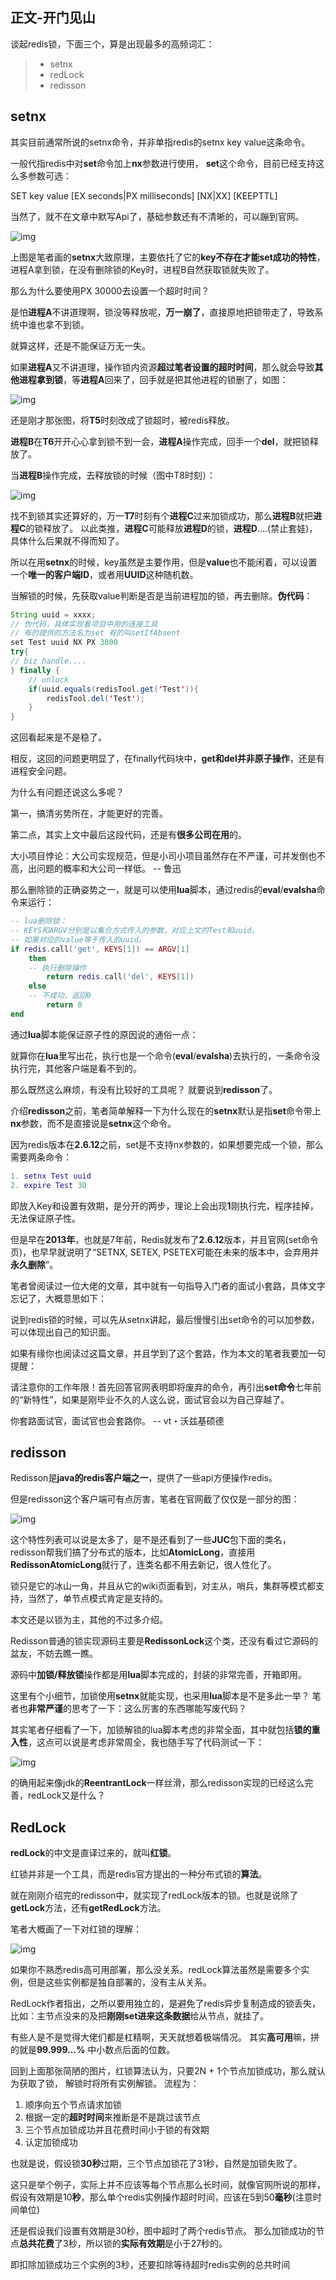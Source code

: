 ## 正文-开门见山

谈起redis锁，下面三个，算是出现最多的高频词汇：

> - setnx
> - redLock
> - redisson

## setnx

其实目前通常所说的setnx命令，并非单指redis的setnx key value这条命令。

一般代指redis中对**set**命令加上**nx**参数进行使用， **set**这个命令，目前已经支持这么多参数可选：

SET key value [EX seconds|PX milliseconds] [NX|XX] [KEEPTTL]

当然了，就不在文章中默写Api了，基础参数还有不清晰的，可以蹦到官网。

![img](https://pic4.zhimg.com/80/v2-40b91743ad688971b79585fe02957cab_1440w.jpg)



上图是笔者画的**setnx**大致原理，主要依托了它的**key不存在才能set成功的特性**，进程A拿到锁，在没有删除锁的Key时，进程B自然获取锁就失败了。

那么为什么要使用PX 30000去设置一个超时时间？

是怕**进程A**不讲道理啊，锁没等释放呢，**万一崩了**，直接原地把锁带走了，导致系统中谁也拿不到锁。

就算这样，还是不能保证万无一失。

如果**进程A**又不讲道理，操作锁内资源**超过笔者设置的超时时间**，那么就会导致**其他进程拿到锁**，等**进程A**回来了，回手就是把其他进程的锁删了，如图：

![img](https://pic4.zhimg.com/80/v2-ef345061fe5bac177951360be2f5ee33_1440w.jpg)

还是刚才那张图，将**T5**时刻改成了锁超时，被redis释放。

**进程B**在**T6**开开心心拿到锁不到一会，**进程A**操作完成，回手一个**del**，就把锁释放了。

当**进程B**操作完成，去释放锁的时候（图中T8时刻）：

![img](https://pic1.zhimg.com/80/v2-266558b19e81101139499d7c11d9bb2c_1440w.jpg)

找不到锁其实还算好的，万一**T7**时刻有个**进程C**过来加锁成功，那么**进程B**就把**进程C**的锁释放了。 以此类推，**进程C**可能释放**进程D**的锁，**进程D**....(禁止套娃)，具体什么后果就不得而知了。

所以在用**setnx**的时候，key虽然是主要作用，但是**value**也不能闲着，可以设置一个**唯一的客户端ID**，或者用**UUID**这种随机数。

当解锁的时候，先获取value判断是否是当前进程加的锁，再去删除。**伪代码**：

```java
String uuid = xxxx;
// 伪代码，具体实现看项目中用的连接工具
// 有的提供的方法名为set 有的叫setIfAbsent
set Test uuid NX PX 3000
try{
// biz handle....
} finally {
    // unlock
    if(uuid.equals(redisTool.get('Test')){
        redisTool.del('Test');
    }
}
```

这回看起来是不是稳了。

相反，这回的问题更明显了，在finally代码块中，**get和del并非原子操作**，还是有进程安全问题。

为什么有问题还说这么多呢？

第一，搞清劣势所在，才能更好的完善。

第二点，其实上文中最后这段代码，还是有**很多公司在用**的。

大小项目悖论：大公司实现规范，但是小司小项目虽然存在不严谨，可并发倒也不高，出问题的概率和大公司一样低。 -- 鲁迅

那么删除锁的正确姿势之一，就是可以使用**lua**脚本，通过redis的**eval**/**evalsha**命令来运行：

```lua
-- lua删除锁：
-- KEYS和ARGV分别是以集合方式传入的参数，对应上文的Test和uuid。
-- 如果对应的value等于传入的uuid。
if redis.call('get', KEYS[1]) == ARGV[1] 
    then 
	-- 执行删除操作
        return redis.call('del', KEYS[1]) 
    else 
	-- 不成功，返回0
        return 0 
end
```

通过**lua**脚本能保证原子性的原因说的通俗一点：

就算你在**lua**里写出花，执行也是一个命令(**eval**/**evalsha**)去执行的，一条命令没执行完，其他客户端是看不到的。

那么既然这么麻烦，有没有比较好的工具呢？ 就要说到**redisson**了。

介绍**redisson**之前，笔者简单解释一下为什么现在的**setnx**默认是指**set**命令带上**nx**参数，而不是直接说是**setnx**这个命令。

因为redis版本在**2.6.12**之前，set是不支持nx参数的，如果想要完成一个锁，那么需要两条命令：

```lua
1. setnx Test uuid
2. expire Test 30
```

即放入Key和设置有效期，是分开的两步，理论上会出现**1**刚执行完，程序挂掉，无法保证原子性。

但是早在**2013年**，也就是7年前，Redis就发布了**2.6.12**版本，并且官网(set命令页)，也早早就说明了“SETNX, SETEX, PSETEX可能在未来的版本中，会弃用并**永久删除**”。

笔者曾阅读过一位大佬的文章，其中就有一句指导入门者的面试小套路，具体文字忘记了，大概意思如下：

说到redis锁的时候，可以先从setnx讲起，最后慢慢引出set命令的可以加参数，可以体现出自己的知识面。

如果有缘你也阅读过这篇文章，并且学到了这个套路，作为本文的笔者我要加一句提醒：

请注意你的工作年限！首先回答官网表明即将废弃的命令，再引出**set命令**七年前的“新特性”，如果是刚毕业不久的人这么说，面试官会以为自己穿越了。

你套路面试官，面试官也会套路你。 -- vt・沃兹基硕德

## redisson

Redisson是**java的redis客户端之一**，提供了一些api方便操作redis。

但是redisson这个客户端可有点厉害，笔者在官网截了仅仅是一部分的图：

![img](https://pic4.zhimg.com/80/v2-36b371dd14376299878a6b6086df68db_1440w.jpg)

这个特性列表可以说是太多了，是不是还看到了一些**JUC**包下面的类名，redisson帮我们搞了分布式的版本，比如**AtomicLong**，直接用**RedissonAtomicLong**就行了，连类名都不用去新记，很人性化了。

锁只是它的冰山一角，并且从它的wiki页面看到，对主从，哨兵，集群等模式都支持，当然了，单节点模式肯定是支持的。

本文还是以锁为主，其他的不过多介绍。

Redisson普通的锁实现源码主要是**RedissonLock**这个类，还没有看过它源码的盆友，不妨去瞧一瞧。

源码中**加锁/释放锁**操作都是用**lua**脚本完成的，封装的非常完善，开箱即用。

这里有个小细节，加锁使用**setnx**就能实现，也采用**lua**脚本是不是多此一举？ 笔者也**非常严谨**的思考了一下：这么厉害的东西哪能写废代码？

其实笔者仔细看了一下，加锁解锁的lua脚本考虑的非常全面，其中就包括**锁的重入性**，这点可以说是考虑非常周全，我也随手写了代码测试一下：

![img](https://pic4.zhimg.com/80/v2-a8c35eea5e713e613646ef84137ed46b_1440w.jpg)

的确用起来像jdk的**ReentrantLock**一样丝滑，那么redisson实现的已经这么完善，redLock又是什么？

## RedLock

**redLock**的中文是直译过来的，就叫**红锁**。

红锁并非是一个工具，而是redis官方提出的一种分布式锁的**算法**。

就在刚刚介绍完的redisson中，就实现了redLock版本的锁。也就是说除了**getLock**方法，还有**getRedLock**方法。

笔者大概画了一下对红锁的理解：

![img](https://pic2.zhimg.com/80/v2-55f22fa1e98cf2f100cdfa3da93e8ec1_1440w.jpg)

如果你不熟悉redis高可用部署，那么没关系。redLock算法虽然是需要多个实例，但是这些实例都是独自部署的，没有主从关系。

RedLock作者指出，之所以要用独立的，是避免了redis异步复制造成的锁丢失，比如：主节点没来的及把**刚刚set进来这条数据**给从节点，就挂了。

有些人是不是觉得大佬们都是杠精啊，天天就想着极端情况。 其实**高可用**嘛，拼的就是**99.999...%** 中小数点后面的位数。

回到上面那张简陋的图片，红锁算法认为，只要2N + 1个节点加锁成功，那么就认为获取了锁， 解锁时将所有实例解锁。 流程为：

1. 顺序向五个节点请求加锁
2. 根据一定的**超时时间**来推断是不是跳过该节点
3. 三个节点加锁成功并且花费时间小于锁的有效期
4. 认定加锁成功

也就是说，假设锁**30秒**过期，三个节点加锁花了31秒，自然是加锁失败了。

这只是举个例子，实际上并不应该等每个节点那么长时间，就像官网所说的那样，假设有效期是10**秒**，那么单个redis实例操作超时时间，应该在5到50**毫秒**(注意时间单位)

还是假设我们设置有效期是30秒，图中超时了两个redis节点。 那么加锁成功的节点**总共花费**了3秒，所以锁的**实际有效期**是小于27秒的。

即扣除加锁成功三个实例的3秒，还要扣除等待超时redis实例的总共时间